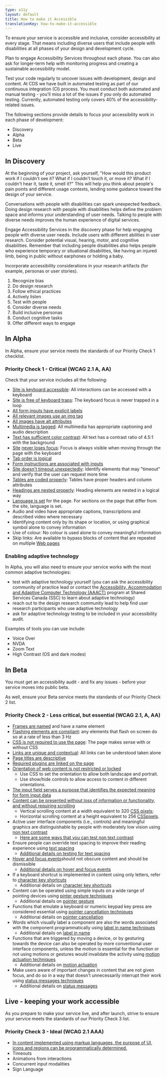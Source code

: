 ```yaml
---
type: a11y
layout: default
title: How to make it Accessible
translationKey: how-to-make-it-accessible
---
```


To ensure your service is accessible and inclusive, consider accessibility at every stage. That means including diverse users that include people with disabilities at all phases of your design and development cycle.

Plan to engage Accessibility Services throughout each phase. You can also ask for longer-term help with monitoring progress and creating a sustainable accessibility model.

Test your code regularly to uncover issues with development, design and content. At CDS we have built in automated testing as part of our continuous integration (CI)  process. You must conduct both automated and manual testing - you&#39;ll miss a lot of the issues if you only do automated testing. Currently, automated testing only covers 40% of the accessibility-related issues.

The following sections provide details to focus your accessibility work in each phase of development:

- Discovery
- Alpha
- Beta
- Live

## In Discovery

At the beginning of your project, ask yourself, &quot;How would this product work if I couldn&#39;t see it? What if I couldn&#39;t touch it, or move it? What if I couldn&#39;t hear it, taste it, smell it?&quot; This will help you think about people&#39;s pain points and different usage contexts, lending some guidance toward the design of your service.

Conversations with people with disabilities can spark unexpected feedback. Doing design research with people with disabilities helps define the problem space and informs your understanding of user needs. Talking to people with diverse needs improves the human experience of digital services.

Engage Accessibility Services in the discovery phase for help engaging people with diverse user needs. Include users with different abilities in user research. Consider potential visual, hearing, motor, and cognitive disabilities. Remember that including people disabilities also helps people who experience temporary or situational disabilities, like having an injured limb, being in public without earphones or holding a baby.

Incorporate accessibility considerations in your research artifacts (for example, personas or user stories).

1. Recognize bias
2. Do design research
3. Follow ethical practices
4. Actively listen
5. Test with people
6. Consider diverse needs
7. Build inclusive personas
8. Conduct cognitive tasks
9. Offer different ways to engage

## In Alpha

In Alpha, ensure your service meets the standards of our Priority Check 1 checklist.

### Priority Check 1 - Critical (WCAG 2.1 A, AA)

Check that your service includes all the following:

- [Site is keyboard accessible](https://accessibility.18f.gov/keyboard/): All interactions can be accessed with a keyboard
- [Site is free of keyboard traps](https://accessibility.18f.gov/keyboard/#keyboard-trap): The keyboard focus is never trapped in a loop
- [All form inputs have explicit labels](https://accessibility.18f.gov/forms/)
- [All relevant images use an img tag](https://accessibility.18f.gov/images/)
- [All images have alt attributes](https://accessibility.18f.gov/images/)
- [Multimedia is tagged](https://accessibility.18f.gov/multimedia/): All multimedia has appropriate captioning and audio description
- [Text has sufficient color contrast](https://accessibility.18f.gov/color/): All text has a contrast ratio of 4.5:1 with the background
- [Site](https://accessibility.18f.gov/keyboard/) [never loses focus](https://accessibility.18f.gov/keyboard/): Focus is always visible when moving through the page with the keyboard
- [Tab order is logical](https://accessibility.18f.gov/keyboard/)
- [Form instructions are associated with inputs](https://accessibility.18f.gov/forms/)
- [Site doesn&#39;t timeout unexpectedly](https://accessibility.18f.gov/timeouts/): Identify elements that may &quot;timeout&quot; and verify that the user can request more time
- [Tables are coded properly](https://accessibility.18f.gov/tables/): Tables have proper headers and column attributes
- [Headings are nested properly](https://accessibility.18f.gov/headings/): Heading elements are nested in a logical way
- [Language is set](https://accessibility.18f.gov/language/) for the page. For sections on the page that differ from the site, language is set.
- Audio and video have appropriate captions, transcriptions and described video where necessary
- Identifying content only by its shape or location, or using graphical symbol alone to convey information
- Use of colour: No colour is used alone to convey meaningful information
- Skip links: Are available to bypass blocks of content that are repeated on multiple [Web pages](https://www.w3.org/TR/WCAG21/#dfn-web-page-s)

### Enabling adaptive technology

In Alpha, you will also need to ensure your service works with the most common adaptive technologies:

- test with adaptive technology yourself (you can ask the accessibility community of practice lead or contact the [Accessibility, Accommodation and Adaptive Computer Technology (AAACT)](https://www.canada.ca/en/shared-services/corporate/aaact-program.html) program at Shared Services Canada (SSC) to learn about adaptive technology)
- reach out to the design research community lead to help find user research participants who use adaptive technology
- ask for adaptive technology testing to be included in your accessibility audit.

Examples of tools you can use include:

- Voice Over
- NVDA
- Zoom Text
- High Contrast (OS and dark modes)

## In Beta

You must get an accessibility audit - and fix any issues - before your service moves into public beta.

As well, ensure your Beta service meets the standards of our Priority Check 2 list.

### Priority Check 2 - Less critical, but essential (WCAG 2.1, A, AA)

- [Frames are named](https://accessibility.18f.gov/iframes/) and have a name element
- [Flashing elements are compliant](https://accessibility.18f.gov/flashing/): any elements that flash on screen do so at a rate of less than 3 Hz
- [CSS is not required to use the page](https://accessibility.18f.gov/css/): The page makes sense with or without CSS
- [Links are unique and contextual](https://accessibility.18f.gov/links/): All links can be understood taken alone
- [Page titles are descriptive](https://accessibility.18f.gov/page-titles/)
- [Required plugins are linked on the page](https://accessibility.18f.gov/plugins/)
- [Orientation of web content is not restricted or locked](https://www.w3.org/TR/WCAG21/#orientation)
  - Use CSS to set the orientation to allow both landscape and portrait.
  - Use show/hide controls to allow access to content in different orientations.
- [The input field serves a purpose that identifies the expected meaning for form input data](https://www.w3.org/TR/WCAG21/#identify-input-purpose)
- [Content can be presented without loss of information or functionality, and without requiring scrolling](https://www.w3.org/TR/WCAG21/#reflow)
  - Vertical scrolling content at a width equivalent to 320 [CSS pixels](https://www.w3.org/TR/WCAG21/#dfn-css-pixels);
  - Horizontal scrolling content at a height equivalent to 256 [CSS](https://www.w3.org/TR/WCAG21/#dfn-css-pixels)[pixels](https://www.w3.org/TR/WCAG21/#dfn-css-pixels).
- Active user interface components (i.e., controls) and meaningful graphics are distinguishable by people with moderately low vision using [n](https://www.w3.org/WAI/WCAG21/Understanding/non-text-contrast.html)[on text contrast](https://www.w3.org/WAI/WCAG21/Understanding/non-text-contrast.html)
  - [Here are some ways that you can test non text contrast](https://www.w3.org/WAI/GL/low-vision-a11y-tf/wiki/Testing_Non-Text_Contrast)
- Ensure people can override text spacing to improve their reading experience using [t](https://www.w3.org/WAI/WCAG21/Understanding/text-spacing.html)[ext spacing](https://www.w3.org/WAI/WCAG21/Understanding/text-spacing.html)
  - [Additional details on testing for text spacing](https://knowbility.org/blog/2018/WCAG21-1412TextSpacing/)
- [Hover and focus events](https://www.w3.org/WAI/WCAG21/Understanding/content-on-hover-or-focus.html)should not obscure content and should be dismissible
  - [Additional details on hover and focus events](https://www.boia.org/wcag2/cp/1.4.13)
- If a keyboard shortcut is implemented in content using only letters, refer to [character key shortcuts](https://www.w3.org/WAI/WCAG21/Understanding/character-key-shortcuts.html#intent)
  - Additional details on [character key shortcuts](https://knowbility.org/blog/2018/WCAG21-214CharacterKeyShortcuts/)
- Content can be operated using simple inputs on a wide range of pointing devices using [p](https://www.w3.org/WAI/WCAG21/Understanding/pointer-gestures.html)[inter gesture techniques](https://www.w3.org/WAI/WCAG21/Understanding/pointer-gestures.html)
  - Additional details on [pointer gesture](https://knowbility.org/blog/2018/WCAG21-251PointerGestures/)
- Functions that emulate a keyboard or numeric keypad key press are considered essential using [pointer cancellation techniques](https://www.w3.org/WAI/WCAG21/Understanding/pointer-cancellation.html)
  - Additional details on [pointer cancellation](https://knowbility.org/blog/2018/WCAG21-252PointerCancellation/)
- Words which visually label a component are also the words associated with the component programmatically using [label in name techniques](https://www.w3.org/WAI/WCAG21/Understanding/label-in-name.html)
  - Additional details on [label in name](https://knowbility.org/blog/2018/WCAG21-253LabelInName/)
- Functions that are triggered by moving a device, or by gesturing towards the device can also be operated by more conventional user interface components, unless the motion is essential for the function or not using motions or gestures would invalidate the activity using [motion actuation techniques](https://www.w3.org/WAI/WCAG21/Understanding/motion-actuation.html)
  - Additional details on [motion actuation](https://knowbility.org/blog/2018/WCAG21-254MotionActuation/)
- Make users aware of important changes in content that are not given focus, and do so in a way that doesn&#39;t unnecessarily interrupt their work using [status messages techniques](https://www.w3.org/WAI/WCAG21/Understanding/status-messages.html)
  - Additional details on [status messages](https://knowbility.org/blog/2018/WCAG21-413StatusMessages/)

## Live - keeping your work accessible

As you prepare to make your service live, and after launch, strive to ensure your service meets the standards of our Priority Check 3 list.

### Priority Check 3 - Ideal (WCAG 2.1 AAA)

- [In content implemented using markup languages, the purpose of UI, icons and regions can be programmatically determined.](https://www.w3.org/TR/WCAG21/#identify-purpose)
- Timeouts
- Animations from interactions
- Concurrent input modalities
- Sign Language

